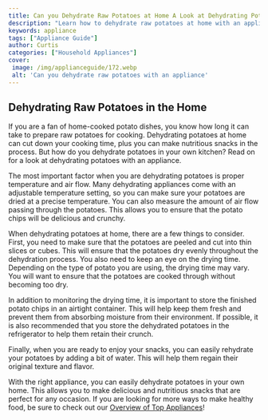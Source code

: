 ```yaml
---
title: Can you Dehydrate Raw Potatoes at Home A Look at Dehydrating Potatoes with an Appliance
description: "Learn how to dehydrate raw potatoes at home with an appliance Find out what equipment you need what steps to take and the benefits of dehydrating potatoes with this method"
keywords: appliance
tags: ["Appliance Guide"]
author: Curtis
categories: ["Household Appliances"]
cover: 
 image: /img/applianceguide/172.webp
 alt: 'Can you dehydrate raw potatoes with an appliance'
---
```

## Dehydrating Raw Potatoes in the Home

If you are a fan of home-cooked potato dishes, you know how long it can take to prepare raw potatoes for cooking. Dehydrating potatoes at home can cut down your cooking time, plus you can make nutritious snacks in the process. But how do you dehydrate potatoes in your own kitchen? Read on for a look at dehydrating potatoes with an appliance.

The most important factor when you are dehydrating potatoes is proper temperature and air flow. Many dehydrating appliances come with an adjustable temperature setting, so you can make sure your potatoes are dried at a precise temperature. You can also measure the amount of air flow passing through the potatoes. This allows you to ensure that the potato chips will be delicious and crunchy. 

When dehydrating potatoes at home, there are a few things to consider. First, you need to make sure that the potatoes are peeled and cut into thin slices or cubes. This will ensure that the potatoes dry evenly throughout the dehydration process. You also need to keep an eye on the drying time. Depending on the type of potato you are using, the drying time may vary. You will want to ensure that the potatoes are cooked through without becoming too dry.

In addition to monitoring the drying time, it is important to store the finished potato chips in an airtight container. This will help keep them fresh and prevent them from absorbing moisture from their environment. If possible, it is also recommended that you store the dehydrated potatoes in the refrigerator to help them retain their crunch.

Finally, when you are ready to enjoy your snacks, you can easily rehydrate your potatoes by adding a bit of water. This will help them regain their original texture and flavor.

With the right appliance, you can easily dehydrate potatoes in your own home. This allows you to make delicious and nutritious snacks that are perfect for any occasion. If you are looking for more ways to make healthy food, be sure to check out our [Overview of Top Appliances](./pages/appliance-overview)!
